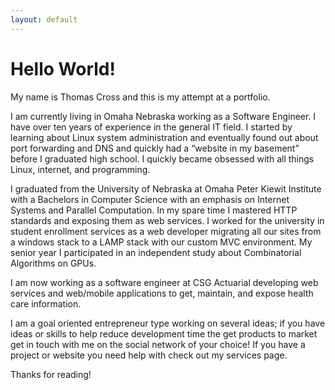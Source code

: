 ```yaml
---
layout: default
---
```


# Hello World!

My name is Thomas Cross and this is my attempt at a portfolio.  

I am currently living in Omaha Nebraska working as a Software Engineer.  I have over ten years of experience in the general IT field.  I started by learning about Linux system administration and eventually found out about port forwarding and DNS and quickly had a “website in my basement” before I graduated high school.  I quickly became obsessed with all things Linux, internet, and programming.

I graduated from the University of Nebraska at Omaha Peter Kiewit Institute with  a Bachelors in Computer Science with an emphasis on Internet Systems and Parallel Computation.  In my spare time I mastered HTTP standards and exposing them as web services.  I worked for the university in student enrollment services as a web developer migrating all our sites from a windows stack to a LAMP stack with our custom MVC environment.  My senior year I participated in an independent study about Combinatorial Algorithms on GPUs.

I am now working as a software engineer at CSG Actuarial developing web services and web/mobile applications to get, maintain, and expose health care information.

I am a goal oriented entrepreneur type working on several ideas; if you have ideas or skills to help reduce development time the get products to market get in touch with me on the social network of your choice!  If you have a project or website you need help with check out my services page.

Thanks for reading!
